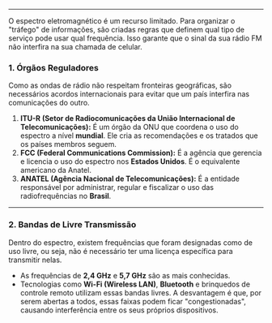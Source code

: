 
---
O espectro eletromagnético é um recurso limitado. Para organizar o "tráfego" de informações, são criadas regras que definem qual tipo de serviço pode usar qual frequência. Isso garante que o sinal da sua rádio FM não interfira na sua chamada de celular.
### **1. Órgãos Reguladores**
 Como as ondas de rádio não respeitam fronteiras geográficas, são necessários acordos internacionais para evitar que um país interfira nas comunicações do outro.
1. **ITU-R (Setor de Radiocomunicações da União Internacional de Telecomunicações):** É um órgão da ONU que coordena o uso do espectro a nível **mundial**. Ele cria as recomendações e os tratados que os países membros seguem.
2. **FCC (Federal Communications Commission):** É a agência que gerencia e licencia o uso do espectro nos **Estados Unidos**. É o equivalente americano da Anatel.
3. **ANATEL (Agência Nacional de Telecomunicações):** É a entidade responsável por administrar, regular e fiscalizar o uso das radiofrequências no **Brasil**.

---
### **2. Bandas de Livre Transmissão** 
Dentro do espectro, existem frequências que foram designadas como de uso livre, ou seja, não é necessário ter uma licença específica para transmitir nelas. 
- As frequências de **2,4 GHz** e **5,7 GHz** são as mais conhecidas.
- Tecnologias como **Wi-Fi (Wireless LAN)**, **Bluetooth** e brinquedos de controle remoto utilizam essas bandas livres. A desvantagem é que, por serem abertas a todos, essas faixas podem ficar "congestionadas", causando interferência entre os seus próprios dispositivos.